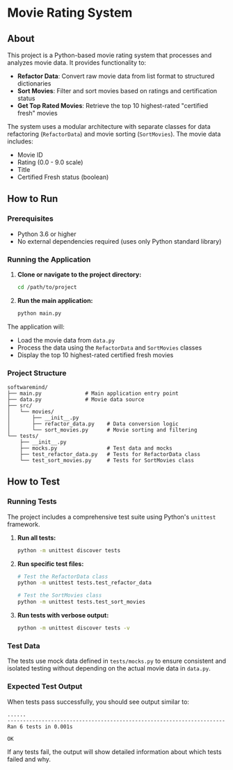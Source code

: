 # Movie Rating System

## About

This project is a Python-based movie rating system that processes and analyzes movie data. It provides functionality to:

- **Refactor Data**: Convert raw movie data from list format to structured dictionaries
- **Sort Movies**: Filter and sort movies based on ratings and certification status
- **Get Top Rated Movies**: Retrieve the top 10 highest-rated "certified fresh" movies

The system uses a modular architecture with separate classes for data refactoring (`RefactorData`) and movie sorting (`SortMovies`). The movie data includes:
- Movie ID
- Rating (0.0 - 9.0 scale)
- Title
- Certified Fresh status (boolean)

## How to Run

### Prerequisites

- Python 3.6 or higher
- No external dependencies required (uses only Python standard library)

### Running the Application

1. **Clone or navigate to the project directory:**
   ```bash
   cd /path/to/project
   ```

2. **Run the main application:**
   ```bash
   python main.py
   ```

The application will:
- Load the movie data from `data.py`
- Process the data using the `RefactorData` and `SortMovies` classes
- Display the top 10 highest-rated certified fresh movies

### Project Structure

```
softwaremind/
├── main.py              # Main application entry point
├── data.py              # Movie data source
├── src/
│   └── movies/
│       ├── __init__.py
│       ├── refactor_data.py    # Data conversion logic
│       └── sort_movies.py      # Movie sorting and filtering
└── tests/
    ├── __init__.py
    ├── mocks.py                # Test data and mocks
    ├── test_refactor_data.py   # Tests for RefactorData class
    └── test_sort_movies.py     # Tests for SortMovies class
```

## How to Test

### Running Tests

The project includes a comprehensive test suite using Python's `unittest` framework.

1. **Run all tests:**
   ```bash
   python -m unittest discover tests
   ```

2. **Run specific test files:**
   ```bash
   # Test the RefactorData class
   python -m unittest tests.test_refactor_data
   
   # Test the SortMovies class
   python -m unittest tests.test_sort_movies
   ```

3. **Run tests with verbose output:**
   ```bash
   python -m unittest discover tests -v
   ```

### Test Data

The tests use mock data defined in `tests/mocks.py` to ensure consistent and isolated testing without depending on the actual movie data in `data.py`.

### Expected Test Output

When tests pass successfully, you should see output similar to:
```
......
----------------------------------------------------------------------
Ran 6 tests in 0.001s

OK
```

If any tests fail, the output will show detailed information about which tests failed and why.
